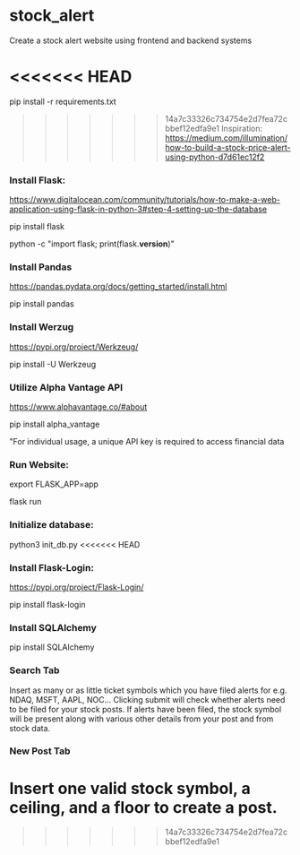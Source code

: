 # stock_alert
Create a stock alert website using frontend and backend systems

<<<<<<< HEAD
=======
pip install -r requirements.txt

>>>>>>> 14a7c33326c734754e2d7fea72cbbef12edfa9e1
Inspiration: https://medium.com/illumination/how-to-build-a-stock-price-alert-using-python-d7d61ec12f2

### Install Flask:

https://www.digitalocean.com/community/tutorials/how-to-make-a-web-application-using-flask-in-python-3#step-4-setting-up-the-database

pip install flask

python -c "import flask; print(flask.__version__)"

### Install Pandas

https://pandas.pydata.org/docs/getting_started/install.html

pip install pandas

### Install Werzug

https://pypi.org/project/Werkzeug/

pip install -U Werkzeug

### Utilize Alpha Vantage API

https://www.alphavantage.co/#about

pip install alpha_vantage

"For individual usage, a unique API key is required to access financial data

### Run Website:

export FLASK_APP=app

flask run

### Initialize database:

python3 init_db.py
<<<<<<< HEAD

### Install Flask-Login:

https://pypi.org/project/Flask-Login/

pip install flask-login

### Install SQLAlchemy

pip install SQLAlchemy

### Search Tab

Insert as many or as little ticket symbols which you have filed alerts for e.g. NDAQ, MSFT, AAPL, NOC...
Clicking submit will check whether alerts need to be filed for your stock posts. If alerts have been filed, 
the stock symbol will be present along with various other details from your post and from stock data.

### New Post Tab

Insert one valid stock symbol, a ceiling, and a floor to create a post.
=======
>>>>>>> 14a7c33326c734754e2d7fea72cbbef12edfa9e1
